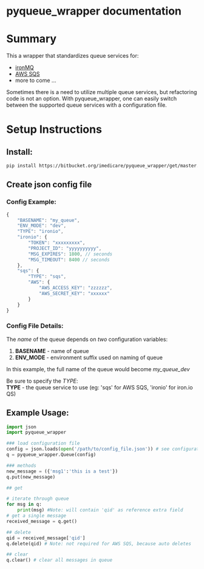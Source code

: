 # **pyqueue_wrapper documentation**

# **Summary**
This a wrapper that standardizes queue services for:  

* [ironMQ](http://www.iron.io/mq)
* [AWS SQS](http://aws.amazon.com/sqs/)
* more to come ...  

Sometimes there is a need to utilize multiple queue services, but refactoring code is not an option.
With pyqueue_wrapper, one can easily switch between the supported queue services with a configuration file.

# **Setup Instructions**
## **Install:**
```bash
pip install https://bitbucket.org/imedicare/pyqueue_wrapper/get/master.zip
```

## **Create json config file**
### **Config Example:**
```javascript
{
    "BASENAME": "my_queue",
    "ENV_MODE": "dev",
    "TYPE": "ironio",
    "ironio": {
        "TOKEN": "xxxxxxxxx",
        "PROJECT_ID": "yyyyyyyyyy",
        "MSG_EXPIRES": 1800, // seconds
        "MSG_TIMEOUT": 8400 // seconds
    },
    "sqs": {
        "TYPE": "sqs",
        "AWS": {
            "AWS_ACCESS_KEY": "zzzzzz",
            "AWS_SECRET_KEY": "xxxxxx"
        }
    }
}
```
### **Config File Details:**
The *name* of the queue depends on *two* configuration variables:  
  1. **BASENAME** - name of queue 
  2. **ENV_MODE** - environment suffix used on naming of queue

In this example, the full name of the queue would become *my_queue_dev*  

Be sure to specify the *TYPE*:   
**TYPE** - the queue service to use (eg: 'sqs' for AWS SQS, 'ironio' for iron.io QS)  

## **Example Usage:**
```python
import json
import pyqueue_wrapper

### load configuration file
config = json.loads(open('/path/to/config_file.json')) # see configuration example above
q = pyqueue_wrapper.Queue(config)

### methods
new_message = ({'msg1':'this is a test'})
q.put(new_message)

## get

# iterate through queue
for msg in q:
    print(msg) #Note: will contain 'qid' as reference extra field
# get a single message
received_message = q.get()

## delete
qid = received_message['qid']
q.delete(qid) # Note: not required for AWS SQS, because auto deletes

## clear
q.clear() # clear all messages in queue
```
    
